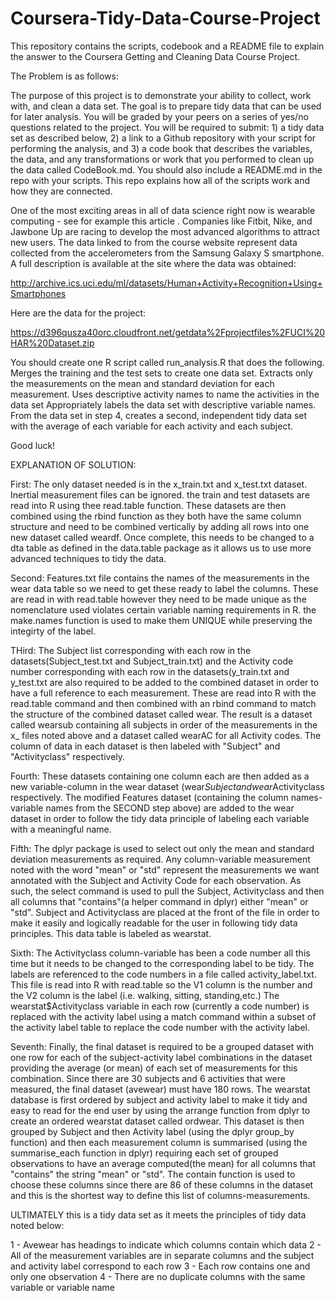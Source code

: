 # Coursera-Tidy-Data-Course-Project
This repository contains the scripts, codebook and a README file to explain the answer to the Coursera Getting and Cleaning Data Course Project.

The Problem is as follows:

The purpose of this project is to demonstrate your ability to collect, work with, and clean a data set. The goal is to prepare tidy data that can be used for later analysis. You will be graded by your peers on a series of yes/no questions related to the project. You will be required to submit: 1) a tidy data set as described below, 2) a link to a Github repository with your script for performing the analysis, and 3) a code book that describes the variables, the data, and any transformations or work that you performed to clean up the data called CodeBook.md. You should also include a README.md in the repo with your scripts. This repo explains how all of the scripts work and how they are connected.  

One of the most exciting areas in all of data science right now is wearable computing - see for example this article . Companies like Fitbit, Nike, and Jawbone Up are racing to develop the most advanced algorithms to attract new users. The data linked to from the course website represent data collected from the accelerometers from the Samsung Galaxy S smartphone. A full description is available at the site where the data was obtained: 

http://archive.ics.uci.edu/ml/datasets/Human+Activity+Recognition+Using+Smartphones 

Here are the data for the project: 

https://d396qusza40orc.cloudfront.net/getdata%2Fprojectfiles%2FUCI%20HAR%20Dataset.zip 

 You should create one R script called run_analysis.R that does the following. 
Merges the training and the test sets to create one data set.
Extracts only the measurements on the mean and standard deviation for each measurement. 
Uses descriptive activity names to name the activities in the data set
Appropriately labels the data set with descriptive variable names. 
From the data set in step 4, creates a second, independent tidy data set with the average of each variable for each activity and each subject.

Good luck!

EXPLANATION OF SOLUTION:

First: The only dataset needed is in the x_train.txt and x_test.txt dataset.  Inertial measurement files can be ignored. the train and test datasets are read into R using thee read.table function. These datasets are then combined using the rbind function as they both have the same column structure and need to be combined vertically by adding all rows into one new dataset called weardf. Once complete, this needs to be changed to a dta table as defined in the data.table package as it allows us to use more advanced techniques to tidy the data.

Second: Features.txt file contains the names of the measurements in the wear data table so we need to get these ready to label the columns.  These are read in with read.table however they need to be made unique as the nomenclature used violates certain variable naming requirements in R. the make.names function is used to make them UNIQUE while preserving the integirty of the label.

THird: The Subject list corresponding with each row in the datasets(Subject_test.txt and Subject_train.txt) and the Activity code number corresponding with each row in the datasets(y_train.txt and y_test.txt are also required to be added to the combined dataset in order to have a full reference to each measurement. These are read into R with the read.table command and then combined with an rbind command to match the structure of the combined dataset called wear. The result is a dataset called wearsub containing all subjects in order of the measurements in the x_ files noted above and a dataset called wearAC for all Activity codes. The column of data in each dataset is then labeled with "Subject" and "Activityclass" respectively.

Fourth: These datasets containing one column each are then added as a new variable-column in the wear dataset (wear$Subject and wear$Activityclass respectively. The modified Features dataset (containing the column names-variable names from the SECOND step above) are added to the wear dataset in order to follow the tidy data principle of labeling each variable with a meaningful name.

Fifth: The dplyr package is used to select out only the mean and standard deviation measurements as required. Any column-variable measurement noted with the word "mean" or "std" represent the measurements we want annotated with the Subject and Activity Code for each observation. As such, the select command is used to pull the Subject, Activityclass and then all columns that "contains"(a helper command in dplyr) either "mean" or "std". Subject and Activityclass are placed at the front of the file in order to make it easily and logically readable for the user in following tidy data principles. This data table is labeled as wearstat.

Sixth: The Activityclass column-variable has been a code number all this time but it needs to be changed to the corresponding label to be tidy. The labels are referenced to the code numbers in a file called activity_label.txt. This file is read into R with read.table so the V1 column is the number and the V2 column is the label (i.e. walking, sitting, standing,etc.) The wearstat$Activityclass variable in each row (currently a code number) is replaced with the activity label using a match command within a subset of the activity label table to replace the code number with the activity label.

Seventh: Finally, the final dataset is required to be a grouped dataset with one row for each of the subject-activity label combinations in the dataset providing the average (or mean) of each set of measurements for this combination. Since there are 30 subjects and 6 activities that were measured, the final dataset (avewear) must have 180 rows. The wearstat database is first ordered by subject and activity label to make it tidy and easy to read for the end user by using the arrange function from dplyr to create an ordered wearstat dataset called ordwear. This dataset is then grouped by Subject and then Activity label (using the dplyr group_by function) and then each measurement column is summarised (using the summarise_each function in dplyr) requiring each set of grouped observations to have an average computed(the mean) for all columns that "contains" the string "mean" or "std".  The contain function is used to choose these columns since there are 86 of these columns in the dataset and this is the shortest way to define this list of columns-measurements.

ULTIMATELY this is a tidy data set as it meets the principles of tidy data noted below:

1 - Avewear has headings to indicate which columns contain which data
2 - All of the measurement variables are in separate columns and the subject and activity label correspond to each row
3 - Each row contains one and only one observation
4 - There are no duplicate columns with the same variable or variable name

